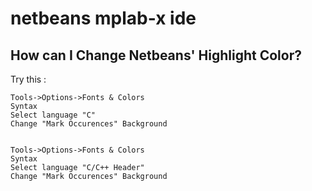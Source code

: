 # netbeans mplab-x ide


##  How can I Change Netbeans' Highlight Color?



Try this :

    Tools->Options->Fonts & Colors
    Syntax
    Select language "C"
    Change "Mark Occurences" Background


    Tools->Options->Fonts & Colors
    Syntax
    Select language "C/C++ Header"
    Change "Mark Occurences" Background
